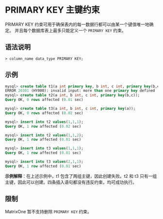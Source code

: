 # PRIMARY KEY 主键约束

PRIMARY KEY 约束可用于确保表内的每一数据行都可以由某一个键值唯一地确定。
并且每个数据库表上最多只能定义一个 `PRIMARY KEY` 约束。

## 语法说明

```
> column_name data_type PRIMARY KEY;
```

## 示例

```sql
mysql> create table t1(a int primary key, b int, c int, primary key(b,c));
ERROR 20301 (HY000): invalid input: more than one primary key defined
mysql> create table t2(a int, b int, c int, primary key(b,c));
Query OK, 0 rows affected (0.01 sec)

mysql> create table t3(a int, b int, c int, primary key(a));
Query OK, 0 rows affected (0.02 sec)

mysql> insert into t2 values(1,1,1);
Query OK, 1 row affected (0.02 sec)

mysql> insert into t2 values(1,1,2);
Query OK, 1 row affected (0.01 sec)

mysql> insert into t3 values(1,1,1);
Query OK, 1 row affected (0.01 sec)

mysql> insert into t3 values(2,1,1);
Query OK, 1 row affected (0.01 sec)
```

**示例解释**：在上述示例中，t1 包含了两组主键，因此创建失败。t2 和 t3 只有一组主键，因此可以创建。四条插入语句都没有违反约束，均可成功执行。

## 限制

MatrixOne 暂不支持删除 `PRIMARY KEY` 约束。
